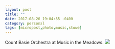 ```yaml
---
layout: post
title: ""
date: 2017-08-20 19:04:35 -0400
category: personal
tags: [micropost,photo,music,stowe]
---
```


Count Basie Orchestra at Music in the Meadows. ![](https://thecave-com.s3.amazonaws.com/Photo-2017-08-20-19-03-UanJlggMt05pfnnXD4ru.jpg)

